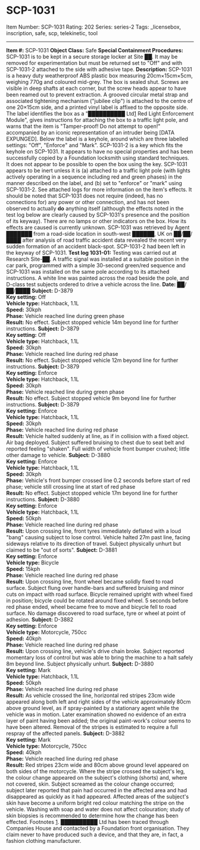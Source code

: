 # SCP-1031
Item Number: SCP-1031
Rating: 202
Series: series-2
Tags: _licensebox, inscription, safe, scp, telekinetic, tool

---

**Item #:** SCP-1031
**Object Class:** Safe
**Special Containment Procedures:** SCP-1031 is to be kept in a secure storage locker at Site ██. It may be removed for experimentation but must be returned set to "Off" and with SCP-1031-2 attached to the side with adhesive tape.
**Description:** SCP-1031 is a heavy duty weatherproof ABS plastic box measuring 20cm×15cm×5cm, weighing 770g and coloured mid-grey. The box is sealed shut. Screws are visible in deep shafts at each corner, but the screw heads appear to have been reamed out to prevent extraction. A grooved circular metal strap and associated tightening mechanism ("jubilee clip") is attached to the centre of one 20×15cm side, and a printed vinyl label is affixed to the opposite side. The label identifies the box as a "██████████ Ltd[1](javascript:;) Red Light Enforcement Module", gives instructions for attaching the box to a traffic light pole, and warns that the item is "Tamper-proof! Do not attempt to open!" accompanied by an iconic representation of an intruder being [DATA EXPUNGED]. Below the label is a keyhole, around which are three labelled settings: "Off", "Enforce" and "Mark".
SCP-1031-2 is a key which fits the keyhole on SCP-1031. It appears to have no special properties and has been successfully copied by a Foundation locksmith using standard techniques. It does not appear to be possible to open the box using the key.
SCP-1031 appears to be inert unless it is (a) attached to a traffic light pole (with lights actively operating in a sequence including red and green phases) in the manner described on the label, and (b) set to "enforce" or "mark" using SCP-1031-2. See attached logs for more information on the item's effects.
It should be noted that SCP-1031 does not require (indeed, has no connections for) any power or other connection, and has not been observed to actually **do** anything itself (although the effects noted in the test log below are clearly caused by SCP-1031's presence and the position of its keyway). There are no lamps or other indicators on the box. How its effects are caused is currently unknown.
SCP-1031 was retrieved by Agent ███████ from a road-side location in south-west ██████, UK on ██/██/████ after analysis of road traffic accident data revealed the recent very sudden formation of an accident black-spot. SCP-1031-2 had been left in the keyway of SCP-1031.
**Test log 1031-01:** Testing was carried out at Research Site-██. A traffic signal was installed at a suitable position in the car park, programmed with a simple 30-second green/red sequence and SCP-1031 was installed on the same pole according to its attached instructions. A white line was painted across the road beside the pole, and D-class test subjects ordered to drive a vehicle across the line.
**Date:** ██/██/████
**Subject:** D-3879  
**Key setting:** Off  
**Vehicle type:** Hatchback, 1.1L  
**Speed:** 30kph  
**Phase:** Vehicle reached line during green phase  
**Result:** No effect. Subject stopped vehicle 14m beyond line for further instructions.
**Subject:** D-3879  
**Key setting:** Off  
**Vehicle type:** Hatchback, 1.1L  
**Speed:** 30kph  
**Phase:** Vehicle reached line during red phase  
**Result:** No effect. Subject stopped vehicle 12m beyond line for further instructions.
**Subject:** D-3879  
**Key setting:** Enforce  
**Vehicle type:** Hatchback, 1.1L  
**Speed:** 30kph  
**Phase:** Vehicle reached line during green phase  
**Result:** No effect. Subject stopped vehicle 9m beyond line for further instructions.
**Subject:** D-3879  
**Key setting:** Enforce  
**Vehicle type:** Hatchback, 1.1L  
**Speed:** 30kph  
**Phase:** Vehicle reached line during red phase  
**Result:** Vehicle halted suddenly at line, as if in collision with a fixed object. Air bag deployed. Subject suffered bruising to chest due to seat belt and reported feeling "shaken". Full width of vehicle front bumper crushed; little other damage to vehicle.
**Subject:** D-3880  
**Key setting:** Enforce  
**Vehicle type:** Hatchback, 1.1L  
**Speed:** 30kph  
**Phase:** Vehicle's front bumper crossed line 0.2 seconds before start of red phase; vehicle still crossing line at start of red phase  
**Result:** No effect. Subject stopped vehicle 17m beyond line for further instructions.
**Subject:** D-3880  
**Key setting:** Enforce  
**Vehicle type:** Hatchback, 1.1L  
**Speed:** 50kph  
**Phase:** Vehicle reached line during red phase  
**Result:** Upon crossing line, front tyres immediately deflated with a loud "bang" causing subject to lose control. Vehicle halted 27m past line, facing sideways relative to its direction of travel. Subject physically unhurt but claimed to be "out of sorts".
**Subject:** D-3881  
**Key setting:** Enforce  
**Vehicle type:** Bicycle  
**Speed:** 15kph  
**Phase:** Vehicle reached line during red phase  
**Result:** Upon crossing line, front wheel became solidly fixed to road surface. Subject flung over handle-bars and suffered bruising and minor cuts on impact with road surface. Bicycle remained upright with wheel fixed in position; bicycle could be rotated around fixed wheel. 5 seconds before red phase ended, wheel became free to move and bicycle fell to road surface. No damage discovered to road surface, tyre or wheel at point of adhesion.
**Subject:** D-3882  
**Key setting:** Enforce  
**Vehicle type:** Motorcycle, 750cc  
**Speed:** 40kph  
**Phase:** Vehicle reached line during red phase  
**Result:** Upon crossing line, vehicle's drive chain broke. Subject reported momentary loss of control but was able to bring the machine to a halt safely 8m beyond line. Subject physically unhurt.
**Subject:** D-3880  
**Key setting:** Mark  
**Vehicle type:** Hatchback, 1.1L  
**Speed:** 50kph  
**Phase:** Vehicle reached line during red phase  
**Result:** As vehicle crossed the line, horizontal red stripes 23cm wide appeared along both left and right sides of the vehicle approximately 80cm above ground level, as if spray-painted by a stationary agent while the vehicle was in motion. Later examination showed no evidence of an extra layer of paint having been added; the original paint-work's colour seems to have been altered. Removal of the stripes is estimated to require a full respray of the affected panels.
**Subject:** D-3882  
**Key setting:** Mark  
**Vehicle type:** Motorcycle, 750cc  
**Speed:** 40kph  
**Phase:** Vehicle reached line during red phase  
**Result:** Red stripes 23cm wide and 80cm above ground level appeared on both sides of the motorcycle. Where the stripe crossed the subject's leg, the colour change appeared on the subject's clothing (shorts) and, where not covered, skin. Subject screamed as the colour change occurred; subject later reported that pain had occurred in the affected area and had disappeared as quickly as it had appeared. Affected areas of the subject's skin have become a uniform bright red colour matching the stripe on the vehicle. Washing with soap and water does not affect colouration; study of skin biopsies is recommended to determine how the change has been effected.
Footnotes
[1](javascript:;). ██████████ Ltd has been traced through Companies House and contacted by a Foundation front organisation. They claim never to have produced such a device, and that they are, in fact, a fashion clothing manufacturer.